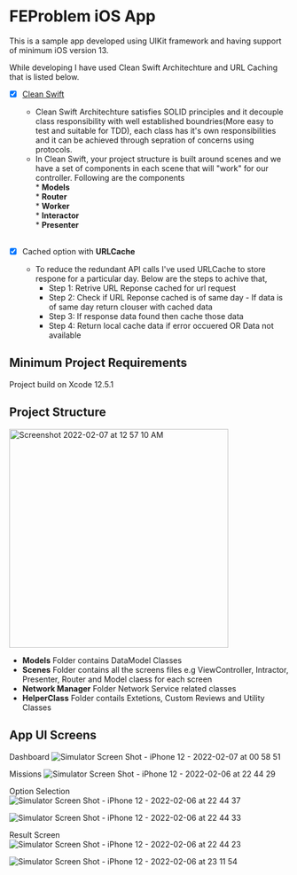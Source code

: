 # FEProblem iOS App

This is a sample app developed using UIKit framework and having support of minimum iOS version 13.

While developing I have used Clean Swift Architechture and URL Caching that is listed below. 

- [x] [Clean Swift](https://clean-swift.com/)
     - Clean Swift Architechture satisfies SOLID principles and it decouple class responsibility with well established boundries(More easy to test and suitable for TDD), each class has it's own responsibilities and it can be achieved through sepration of concerns using protocols.
     - In Clean Swift, your project structure is built around scenes and we have a set of components in each scene that will "work" for our controller. Following are the components<br /> 
      * **Models**<br /> 
      * **Router**<br /> 
      * **Worker**<br /> 
      * **Interactor**<br /> 
      * **Presenter**<br /> <br /> 

- [x] Cached option with **URLCache**
     - To reduce the redundant API calls I've used URLCache to store respone for a particular day. Below are the steps to achive that,
          - Step 1: Retrive URL Reponse cached for url request
          - Step 2: Check if URL Reponse cached is of same day
                   - If data is of same day return clouser with cached data
          - Step 3: If response data found then cache those data
          - Step 4: Return local cache data if error occuered OR Data not available

## Minimum Project Requirements 
Project build on Xcode 12.5.1

## Project Structure
<img width="395" alt="Screenshot 2022-02-07 at 12 57 10 AM" src="https://user-images.githubusercontent.com/3881137/152697967-d5e2a2aa-be47-4050-a63c-b1ea7d3ffe25.png">

- **Models** Folder contains DataModel Classes
- **Scenes** Folder contains all the screens files e.g ViewController, Intractor, Presenter, Router and Model claess for each screen
- **Network Manager** Folder Network Service related classes
- **HelperClass** Folder contails Extetions, Custom Reviews and Utility Classes



## App UI Screens
Dashboard 
![Simulator Screen Shot - iPhone 12 - 2022-02-07 at 00 58 51](https://user-images.githubusercontent.com/3881137/152698024-3f1030a5-b5ed-4676-8f0f-d908897cabb8.png)

Missions
![Simulator Screen Shot - iPhone 12 - 2022-02-06 at 22 44 29](https://user-images.githubusercontent.com/3881137/152698058-b2785624-ba2d-40f3-b7ab-b3684a1bde14.png)

Option Selection
![Simulator Screen Shot - iPhone 12 - 2022-02-06 at 22 44 37](https://user-images.githubusercontent.com/3881137/152698094-a66f6481-7a83-458c-bd17-106d918ea930.png)

![Simulator Screen Shot - iPhone 12 - 2022-02-06 at 22 44 33](https://user-images.githubusercontent.com/3881137/152698083-e43b3baf-4817-43d9-8421-cf7cf093b451.png)

Result Screen 
![Simulator Screen Shot - iPhone 12 - 2022-02-06 at 22 44 23](https://user-images.githubusercontent.com/3881137/152698102-ed7affa3-54cf-4b08-b078-bec4ec081713.png)

![Simulator Screen Shot - iPhone 12 - 2022-02-06 at 23 11 54](https://user-images.githubusercontent.com/3881137/152698106-25d8398d-78a7-4060-bb43-81866b2a437e.png)
